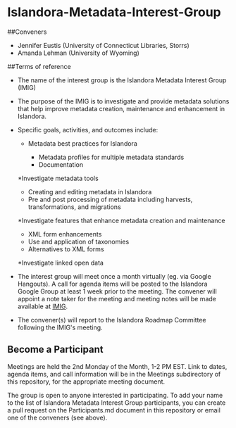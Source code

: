 # Islandora-Metadata-Interest-Group

##Conveners

* Jennifer Eustis (University of Connecticut Libraries, Storrs)
* Amanda Lehman (University of Wyoming)


##Terms of reference

* The name of the interest group is the Islandora Metadata Interest Group (IMIG)

* The purpose of the IMIG is to investigate and provide metadata solutions that help improve metadata creation, maintenance and enhancement in Islandora.

* Specific goals, activities, and outcomes include:

  * Metadata best practices for Islandora
  
    * Metadata profiles for multiple metadata standards
	* Documentation
	
  *Investigate metadata tools
  
    * Creating and editing metadata in Islandora
	* Pre and post processing of metadata including harvests, transformations, and migrations
	
  *Investigate features that enhance metadata creation and maintenance
  
    * XML form enhancements
	* Use and application of taxonomies
	* Alternatives to XML forms
	
  *Investigate linked open data
  
 * The interest group will meet once a month virtually (eg. via Google Hangouts). A call for agenda items will be posted to the Islandora Google Group at least 1 week prior to the meeting. The convener will appoint a note taker for the meeting and meeting notes will be made available at [IMIG](https://github.com/Islandora/Islandora-Metadata-Interest-Group).
 
 * The convener(s) will report to the Islandora Roadmap Committee following the IMIG's meeting.

## Become a Participant

Meetings are held the 2nd Monday of the Month, 1-2 PM EST. Link to dates, agenda items, and call information will be in the Meetings subdirectory of this repository, for the appropriate meeting document.

The group is open to anyone interested in participating. To add your name to the list of Islandora Metadata Interest Group participants, you can create a pull request on the Participants.md document in this repository or email one of the conveners (see above).
